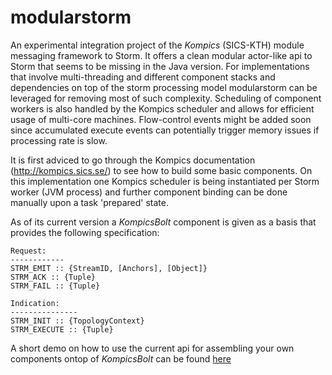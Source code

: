 modularstorm
============

An experimental integration project of the *Kompics* (SICS-KTH) module messaging framework to Storm.
It offers a clean modular actor-like api to Storm that seems to be missing in the Java version.
For implementations that involve multi-threading and different component stacks and dependencies on top of the 
storm processing model modularstorm can be leveraged for removing most of such complexity.
Scheduling of component workers is also handled by the Kompics scheduler and allows for efficient usage of multi-core machines.
Flow-control events might be added soon since accumulated execute events can potentially trigger memory issues if processing rate is slow.

It is first adviced to go through the Kompics documentation (http://kompics.sics.se/) to see how to build some basic components.
On this implementation one Kompics scheduler is being instantiated per Storm worker (JVM process) and further component binding can be done manually 
upon a task 'prepared' state.

As of its current version a *KompicsBolt* component is given as a basis that provides the following specification:

```
Request:
------------
STRM_EMIT :: {StreamID, [Anchors], [Object]}
STRM_ACK :: {Tuple} 
STRM_FAIL :: {Tuple}

Indication:
---------------
STRM_INIT :: {TopologyContext} 
STRM_EXECUTE :: {Tuple}
```

A short demo on how to use the current api for assembling your own components ontop of *KompicsBolt* can be found [here](https://github.com/senorcarbone/modularstorm/blob/master/src/test/java/se/sics/kompics/storm/topologies/TestTopology.java)

